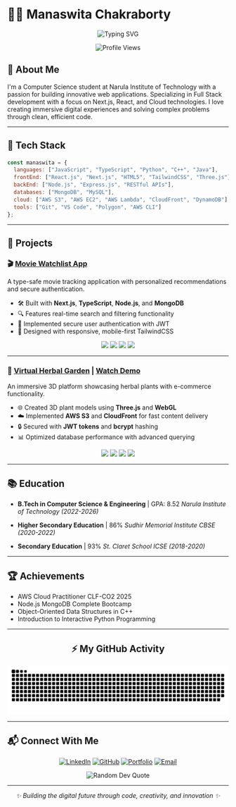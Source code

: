 # 👩‍💻 Manaswita Chakraborty

<p align="center">
  <img src="https://readme-typing-svg.herokuapp.com?font=Fira+Code&size=25&duration=3000&pause=1000&color=F7A3E9&center=true&vCenter=true&width=435&lines=Full+Stack+Developer;AWS+Cloud+Practitioner;Computer+Science+Student" alt="Typing SVG" />
</p>

<p align="center">
  <img src="https://komarev.com/ghpvc/?username=Manaswita10&style=flat-square&color=blue" alt="Profile Views"/>
</p>

## 🌟 About Me

I'm a Computer Science student at Narula Institute of Technology with a passion for building innovative web applications. Specializing in Full Stack development with a focus on Next.js, React, and Cloud technologies. I love creating immersive digital experiences and solving complex problems through clean, efficient code.

---

## 🚀 Tech Stack

```javascript
const manaswita = {
  languages: ["JavaScript", "TypeScript", "Python", "C++", "Java"],
  frontEnd: ["React.js", "Next.js", "HTML5", "TailwindCSS", "Three.js"],
  backEnd: ["Node.js", "Express.js", "RESTful APIs"],
  databases: ["MongoDB", "MySQL"],
  cloud: ["AWS S3", "AWS EC2", "AWS Lambda", "CloudFront", "DynamoDB"],
  tools: ["Git", "VS Code", "Polygon", "AWS CLI"]
};
```

---

## 💼 Projects

### 🎬 [Movie Watchlist App](https://github.com/Arshavi-03/movie-watchlist-.git)

A type-safe movie tracking application with personalized recommendations and secure authentication.

- 🛠️ Built with **Next.js**, **TypeScript**, **Node.js**, and **MongoDB**
- 🔍 Features real-time search and filtering functionality
- 🔐 Implemented secure user authentication with JWT
- 📱 Designed with responsive, mobile-first TailwindCSS

<p align="center">
  <img src="https://img.shields.io/badge/Next.js-black?style=for-the-badge&logo=next.js&logoColor=white" />
  <img src="https://img.shields.io/badge/TypeScript-007ACC?style=for-the-badge&logo=typescript&logoColor=white" />
  <img src="https://img.shields.io/badge/TailwindCSS-38B2AC?style=for-the-badge&logo=tailwind-css&logoColor=white" />
  <img src="https://img.shields.io/badge/MongoDB-4EA94B?style=for-the-badge&logo=mongodb&logoColor=white" />
</p>

---

### 🌿 [Virtual Herbal Garden](https://github.com/Manaswita10/Virtual-Herbal-Garden) | [Watch Demo](https://youtu.be/zp1v3EghRg4?si=PV1mf2a0G2kjQsyA)

An immersive 3D platform showcasing herbal plants with e-commerce functionality.

- 🌐 Created 3D plant models using **Three.js** and **WebGL**
- ☁️ Implemented **AWS S3** and **CloudFront** for fast content delivery
- 🔒 Secured with **JWT tokens** and **bcrypt** hashing
- 📊 Optimized database performance with advanced querying

<p align="center">
  <img src="https://img.shields.io/badge/Three.js-black?style=for-the-badge&logo=three.js&logoColor=white" />
  <img src="https://img.shields.io/badge/AWS-232F3E?style=for-the-badge&logo=amazon-aws&logoColor=white" />
  <img src="https://img.shields.io/badge/MongoDB-4EA94B?style=for-the-badge&logo=mongodb&logoColor=white" />
  <img src="https://img.shields.io/badge/Node.js-339933?style=for-the-badge&logo=nodedotjs&logoColor=white" />
</p>

---

## 📚 Education

- **B.Tech in Computer Science & Engineering** | GPA: 8.52
  *Narula Institute of Technology (2022-2026)*

- **Higher Secondary Education** | 86%
  *Sudhir Memorial Institute CBSE (2020-2022)*

- **Secondary Education** | 93%
  *St. Claret School ICSE (2018-2020)*

---

## 🏆 Achievements

- AWS Cloud Practitioner CLF-CO2 2025
- Node.js MongoDB Complete Bootcamp
- Object-Oriented Data Structures in C++
- Introduction to Interactive Python Programming

---

<h2 align="center">⚡ My GitHub Activity</h2>

<div align="center">

![Contribution Snake](https://raw.githubusercontent.com/Platane/snk/output/github-contribution-grid-snake-dark.svg)

</div>

---

## 📬 Connect With Me

<p align="center">
  <a href="https://www.linkedin.com/in/manaswita-chakraborty-64b8aa286"><img src="https://img.shields.io/badge/LinkedIn-0077B5?style=for-the-badge&logo=linkedin&logoColor=white" alt="LinkedIn"/></a>
  <a href="https://github.com/Manaswita10"><img src="https://img.shields.io/badge/GitHub-100000?style=for-the-badge&logo=github&logoColor=white" alt="GitHub"/></a>
  <a href="https://manaswita-portfolio-1910.vercel.app/"><img src="https://img.shields.io/badge/Portfolio-FF7139?style=for-the-badge&logo=Firefox-Browser&logoColor=white" alt="Portfolio"/></a>
  <a href="mailto:manaswita.chakraborty29@gmail.com"><img src="https://img.shields.io/badge/Email-D14836?style=for-the-badge&logo=gmail&logoColor=white" alt="Email"/></a>
</p>

<p align="center">
  <img src="https://quotes-github-readme.vercel.app/api?type=horizontal&theme=radical" alt="Random Dev Quote"/>
</p>

---

<p align="center">
  <em>✨ Building the digital future through code, creativity, and innovation ✨</em>
</p>
